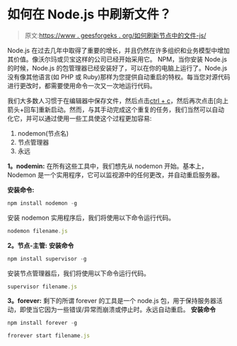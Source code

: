 # 如何在 Node.js 中刷新文件？

> 原文:[https://www . geesforgeks . org/如何刷新节点中的文件-js/](https://www.geeksforgeeks.org/how-to-refresh-a-file-in-node-js/)

Node.js 在过去几年中取得了重要的增长，并且仍然在许多组织和业务模型中增加其价值。像沃尔玛或贝宝这样的公司已经开始采用它。
NPM，当你安装 Node.js 的时候，Node.js 的包管理器已经安装好了，可以在你的电脑上运行了。Node.js 没有像其他语言(如 PHP 或 Ruby)那样为您提供自动重启的特权。每当您对源代码进行更改时，都需要使用命令一次又一次地运行代码。

我们大多数人习惯于在编辑器中保存文件，然后点击[ctrl + c](停止应用程序)，然后再次点击[向上箭头+回车]重新启动。然而，与其手动完成这个重复的任务，我们当然可以自动化它，并可以通过使用一些工具使这个过程更加容易:

1.  nodemon(节点名)
2.  节点管理器
3.  永远

**1。nodemin:** 在所有这些工具中，我们想先从 nodemon 开始。基本上，Nodemon 是一个实用程序，它可以监视源中的任何更改，并自动重启服务器。

**安装命令:**

```js
npm install nodemon -g
```

安装 nodemon 实用程序后，我们将使用以下命令运行代码。

```js
nodemon filename.js
```

**2。节点-主管:**
**安装命令**

```js
npm install supervisor -g
```

安装节点管理器后，我们将使用以下命令运行代码。

```js
supervisor filename.js
```

**3。forever:** 剩下的所谓 forever 的工具是一个 node.js 包，用于保持服务器活动，即使当它因为一些错误/异常而崩溃或停止时。永远自动重启。
**安装命令**

```js
npm install forever -g
```

```js
frorever start filename.js
```